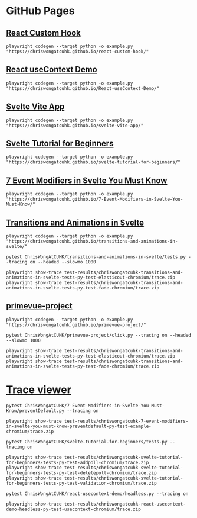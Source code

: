 # GitHub Pages
## [React Custom Hook](https://github.com/ChrisWongAtCUHK/react-custom-hook)
```
playwright codegen --target python -o example.py "https://chriswongatcuhk.github.io/react-custom-hook/"
```

## [React useContext Demo](https://github.com/ChrisWongAtCUHK/React-useContext-Demo)
```
playwright codegen --target python -o example.py "https://chriswongatcuhk.github.io/React-useContext-Demo/"
```

## [Svelte Vite App](https://github.com/ChrisWongAtCUHK/svelte-vite-app)
```
playwright codegen --target python -o example.py "https://chriswongatcuhk.github.io/svelte-vite-app/"
```

## [Svelte Tutorial for Beginners](https://github.com/ChrisWongAtCUHK/svelte-tutorial-for-beginners)
```
playwright codegen --target python -o example.py "https://chriswongatcuhk.github.io/svelte-tutorial-for-beginners/"
```

## [7 Event Modifiers in Svelte You Must Know](https://github.com/ChrisWongAtCUHK/7-Event-Modifiers-in-Svelte-You-Must-Know)
```
playwright codegen --target python -o example.py "https://chriswongatcuhk.github.io/7-Event-Modifiers-in-Svelte-You-Must-Know/"
```

## [Transitions and Animations in Svelte](https://github.com/ChrisWongAtCUHK/transitions-and-animations-in-svelte)
```
playwright codegen --target python -o example.py "https://chriswongatcuhk.github.io/transitions-and-animations-in-svelte/"
```
```
pytest ChrisWongAtCUHK/transitions-and-animations-in-svelte/tests.py --tracing on --headed --slowmo 1000
```
```
playwright show-trace test-results/chriswongatcuhk-transitions-and-animations-in-svelte-tests-py-test-elasticout-chromium/trace.zip
playwright show-trace test-results/chriswongatcuhk-transitions-and-animations-in-svelte-tests-py-test-fade-chromium/trace.zip
```

## [primevue-project](https://github.com/ChrisWongAtCUHK/primevue-project)
```
playwright codegen --target python -o example.py "https://chriswongatcuhk.github.io/primevue-project/"
```
```
pytest ChrisWongAtCUHK/primevue-project/click.py --tracing on --headed --slowmo 1000
```
```
playwright show-trace test-results/chriswongatcuhk-transitions-and-animations-in-svelte-tests-py-test-elasticout-chromium/trace.zip
playwright show-trace test-results/chriswongatcuhk-transitions-and-animations-in-svelte-tests-py-test-fade-chromium/trace.zip
```

# [Trace viewer](https://playwright.dev/python/docs/trace-viewer)
```
pytest ChrisWongAtCUHK/7-Event-Modifiers-in-Svelte-You-Must-Know/preventDefault.py --tracing on 
```
```
playwright show-trace test-results/chriswongatcuhk-7-event-modifiers-in-svelte-you-must-know-preventdefault-py-test-example-chromium/trace.zip
```

```
pytest ChrisWongAtCUHK/svelte-tutorial-for-beginners/tests.py --tracing on 
```
```
playwright show-trace test-results/chriswongatcuhk-svelte-tutorial-for-beginners-tests-py-test-addpoll-chromium/trace.zip
playwright show-trace test-results/chriswongatcuhk-svelte-tutorial-for-beginners-tests-py-test-deletepoll-chromium/trace.zip
playwright show-trace test-results/chriswongatcuhk-svelte-tutorial-for-beginners-tests-py-test-validation-chromium/trace.zip
```

```
pytest ChrisWongAtCUHK/react-usecontext-demo/headless.py --tracing on 
```
```
playwright show-trace test-results/chriswongatcuhk-react-usecontext-demo-headless-py-test-usecontext-chromium/trace.zip
```